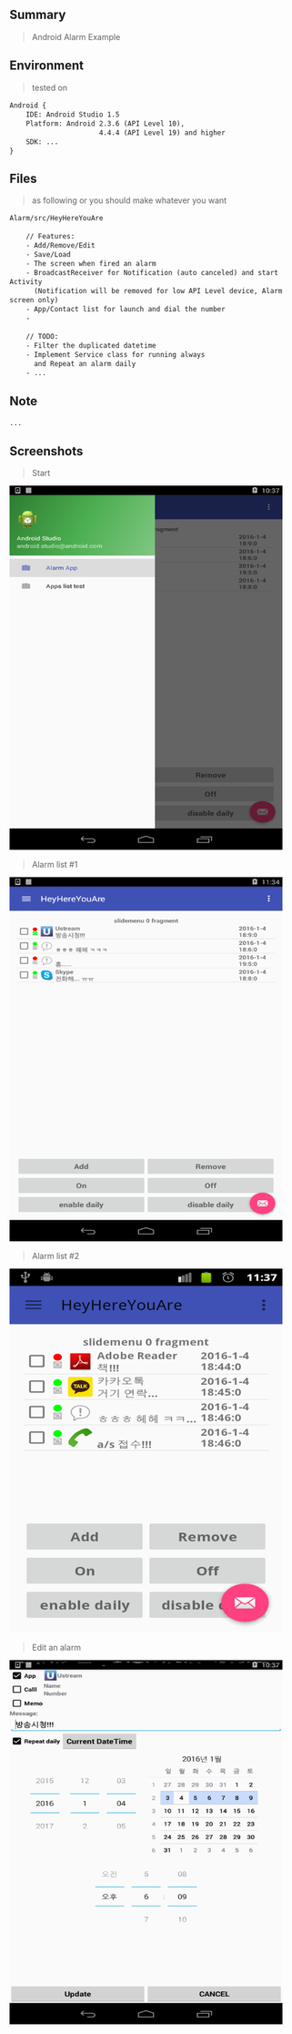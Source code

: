 Summary
----------
> Android Alarm Example


Environment
----------
> tested on

    Android {
        IDE: Android Studio 1.5
        Platform: Android 2.3.6 (API Level 10),
                          4.4.4 (API Level 19) and higher
        SDK: ...
    }


Files
----------
> as following or you should make whatever you want

    Alarm/src/HeyHereYouAre

        // Features:
        - Add/Remove/Edit
        - Save/Load
        - The screen when fired an alarm
        - BroadcastReceiver for Notification (auto canceled) and start Activity
          (Notification will be removed for low API Level device, Alarm screen only)
        - App/Contact list for launch and dial the number
        -

        // TODO:
        - Filter the duplicated datetime
        - Implement Service class for running always
          and Repeat an alarm daily
        - ...


Note
----------
>
    ...



Screenshots
----------

> Start

<img src="https://github.com/godmode2k/mobile_app_examples/raw/master/Android/Alarm/screenshots/screenshot_01.png" alt="alt text" width="480" height="640">

> Alarm list #1

<img src="https://github.com/godmode2k/mobile_app_examples/raw/master/Android/Alarm/screenshots/screenshot_02.png" alt="alt text" width="480" height="640">

> Alarm list #2

<img src="https://github.com/godmode2k/mobile_app_examples/raw/master/Android/Alarm/screenshots/screenshot_03.png" alt="alt text" width="480" height="640">

> Edit an alarm

<img src="https://github.com/godmode2k/mobile_app_examples/raw/master/Android/Alarm/screenshots/screenshot_04.png" alt="alt text" width="480" height="640">



